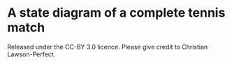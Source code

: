 # A state diagram of a complete tennis match

Released under the CC-BY 3.0 licence. Please give credit to Christian Lawson-Perfect.
